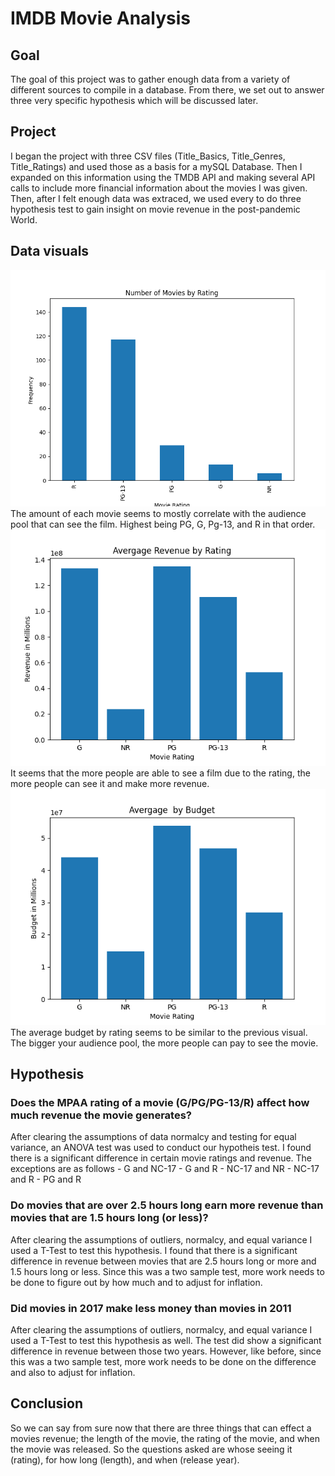 # IMDB Movie Analysis
## Goal
The goal of this project was to gather enough data from a variety of different sources to compile in a database. From there, we set out to answer three very specific hypothesis which will be discussed later.
## Project
I began the project with three CSV files (Title_Basics, Title_Genres, Title_Ratings) and used those as a basis for a mySQL Database. Then I expanded on this information using the TMDB API and making several API calls to include more financial information about the movies I was given. Then, after I felt enough data was extraced, we used every to do three hypothesis test to gain insight on movie revenue in the post-pandemic World.
## Data visuals
![image](https://github.com/CameronBannick/IMDB-Movie-Report/blob/main/Data%20visuals/Number%20of%20movies%20by%20rating%20.png)
The amount of each movie seems to mostly correlate with the audience pool that can see the film. Highest being PG, G, Pg-13, and R in that order.
![image](https://github.com/CameronBannick/IMDB-Movie-Report/blob/main/Data%20visuals/Average%20revenue%20by%20rating.png)
It seems that the more people are able to see a film due to the rating, the more people can see it and make more revenue.
![image](https://github.com/CameronBannick/IMDB-Movie-Report/blob/main/Data%20visuals/Average%20budget%20by%20rating.png)
The average budget by rating seems to be similar to the previous visual. The bigger your audience pool, the more people can pay to see the movie.
## Hypothesis
### Does the MPAA rating of a movie (G/PG/PG-13/R) affect how much revenue the movie generates?
After clearing the assumptions of data normalcy and testing for equal variance, an ANOVA test was used to conduct our hypotheis test. I found there is a significant difference in certain movie ratings and revenue. The exceptions are as follows
     - G and NC-17
     - G and R
     - NC-17 and NR
     - NC-17 and R
     - PG and R
### Do movies that are over 2.5 hours long earn more revenue than movies that are 1.5 hours long (or less)?
After clearing the assumptions of outliers, normalcy, and equal variance I used a T-Test to test this hypothesis. I found that there is a significant difference in revenue between movies that are 2.5 hours long or more and 1.5 hours long or less. Since this was a two sample test, more work needs to be done to figure out by how much and to adjust for inflation.
### Did movies in 2017 make less money than movies in 2011
After clearing the assumptions of outliers, normalcy, and equal variance I used a T-Test to test this hypothesis as well. The test did show a significant difference in revenue between those two years. However, like before, since this was a two sample test, more work needs to be done on the difference and also to adjust for inflation.
## Conclusion
So we can say from sure now that there are three things that can effect a movies revenue; the length of the movie, the rating of the movie, and when the movie was released. So the questions asked are whose seeing it (rating), for how long (length), and when (release year). 
